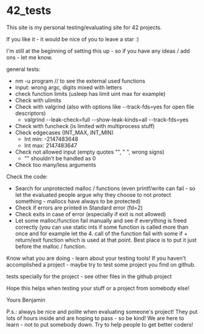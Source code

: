 # 42_tests

This site is my personal testing/evaluating site for 42 projects.

If you like it - it would be nice of you to leave a star :)

I'm still at the beginning of setting this up - so if you have any ideas / add ons - let me know.

general tests:
- nm -u program // to see the external used functions
- input: wrong argc, digits mixed with letters
- check function limits (usleep has limit uint max for example)
- Check with ulimits
- Check with valgrind (also with options like --track-fds=yes for open file descriptors)
	- valgrind --leak-check=full --show-leak-kinds=all --track-fds=yes
- Check with funcheck (is limited with multiprocess stuff)
- Check edgecases (INT_MAX, INT_MIN)
	- Int min: -2147483648
	- Int max: 2147483647
- Check not allowed input (empty quotes "", " ", wrong signs)
	- "" shouldn't be handled as 0
- Check too many/less arguments

Check the code:
- Search for unprotected malloc / functions (even printf/write can fail - so let the evaluated people argue why they choose to not protect something - mallocs have always to be protected)
- Check if errors are printed in Standard error (fd=2)
- Check exits in case of error (especially if exit is not allowed)
- Let some malloc/function fail manually and see if everything is freed correctly (you can use static ints if some function is called more than once and for example let the 4. call of the function fail with some if + return/exit function which is used at that point. Best place is to put it just before the malloc / function.

Know what you are doing - learn about your testing tools!
If you haven't accomplished a project - maybe try to test some project you find on github.

tests specially for the project - see other files in the github project


Hope this helps when testing your stuff or a project from somebody else!

Yours
Benjamin

P.s.: always be nice and polite when evaluating someone's project! They put lots of hours inside and are hoping to pass - so be kind! We are here to learn - not to put somebody down. Try to help people to get better coders!
